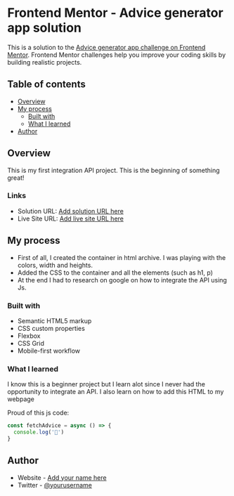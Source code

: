 # Frontend Mentor - Advice generator app solution

This is a solution to the [Advice generator app challenge on Frontend Mentor](https://www.frontendmentor.io/challenges/advice-generator-app-QdUG-13db). Frontend Mentor challenges help you improve your coding skills by building realistic projects.

## Table of contents

- [Overview](#overview)
- [My process](#my-process)
  - [Built with](#built-with)
  - [What I learned](#what-i-learned)
- [Author](#author)


## Overview

This is my first integration API project. This is the beginning of something great! 

### Links

- Solution URL: [Add solution URL here](https://your-solution-url.com)
- Live Site URL: [Add live site URL here](https://your-live-site-url.com)

## My process
- First of all, I created the container in html archive. I was playing with the colors, width and heights.
- Added the CSS to the container and all the elements (such as h1, p)
- At the end I had to research on google on how to integrate the API using Js.


### Built with

- Semantic HTML5 markup
- CSS custom properties
- Flexbox
- CSS Grid
- Mobile-first workflow


### What I learned

I know this is a beginner project but I learn alot since I never had the opportunity to integrate an API.
I also learn on how to add this HTML to my webpage

Proud of this js code:

```js
const fetchAdvice = async () => {
  console.log('🎉')
}
```

## Author

- Website - [Add your name here](https://www.renemx.com)
- Twitter - [@yourusername](https://www.twitter.com/renemx__)

